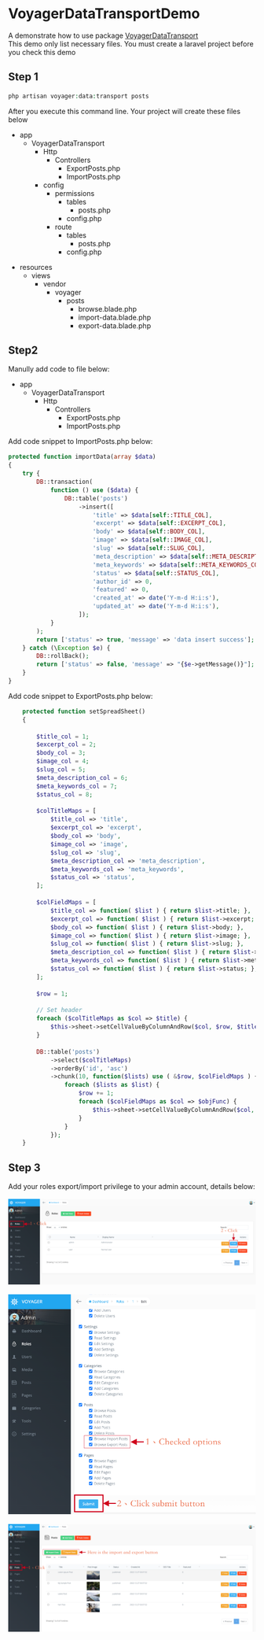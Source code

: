 # VoyagerDataTransportDemo
A demonstrate how to use package <a href="https://github.com/vanchao0519/VoyagerDataTransport">VoyagerDataTransport</a>
<br>
This demo only list necessary files. You must create a laravel project before you check this demo
## Step 1
```php
php artisan voyager:data:transport posts
```
After you execute this command line. Your project will create these files below
<ul>
    <li>app
      <ul>
        <li>VoyagerDataTransport
            <ul>
                <li>Http
                    <ul>
                        <li>Controllers
                            <ul>
                                <li>ExportPosts.php</li>
                                <li>ImportPosts.php</li>
                            </ul>
                        </li>
                    </ul>
                </li>
            </ul>
            <ul>
                <li>config
                    <ul>
                        <li>permissions
                            <ul>
                                <li>tables
                                <ul>
                                    <li>posts.php</li>
                                </ul>
                                </li>
                            </ul>
                            <ul>
                                <li>config.php</li>
                            </ul>
                        </li>
                    </ul>
                    <ul>
                        <li>route
                            <ul>
                                <li>tables
                                <ul>
                                    <li>posts.php</li>
                                </ul>
                                </li>
                            </ul>
                            <ul>
                                <li>config.php</li>
                            </ul>
                        </li>
                    </ul>
                </li>
            </ul>
        </li>
      </ul>
    </li>
</ul>
<ul>
    <li>resources
      <ul>
        <li>views
            <ul>
                <li>vendor
                    <ul>
                        <li>voyager
                            <ul>
                                <li>posts
                                    <ul>
                                        <li>browse.blade.php</li>
                                        <li>import-data.blade.php</li>
                                        <li>export-data.blade.php</li>
                                    </ul>
                                </li>
                            </ul>
                        </li>
                    </ul>
                </li>
            </ul>
        </li>
      </ul>
    </li>
</ul>

## Step2
Manully add code to file below:
<ul>
    <li>app
      <ul>
        <li>VoyagerDataTransport
            <ul>
                <li>Http
                    <ul>
                        <li>Controllers
                            <ul>
                                <li>ExportPosts.php</li>
                                <li>ImportPosts.php</li>
                            </ul>
                        </li>
                    </ul>
                </li>
            </ul>
        </li>
      </ul>
    </li>
</ul>

Add code snippet to ImportPosts.php below:
```php
protected function importData(array $data)
{
    try {
        DB::transaction(
            function () use ($data) {
                DB::table('posts')
                    ->insert([
                        'title' => $data[self::TITLE_COL],
                        'excerpt' => $data[self::EXCERPT_COL],
                        'body' => $data[self::BODY_COL],
                        'image' => $data[self::IMAGE_COL],
                        'slug' => $data[self::SLUG_COL],
                        'meta_description' => $data[self::META_DESCRIPTION_COL],
                        'meta_keywords' => $data[self::META_KEYWORDS_COL],
                        'status' => $data[self::STATUS_COL],
                        'author_id' => 0,
                        'featured' => 0,
                        'created_at' => date('Y-m-d H:i:s'),
                        'updated_at' => date('Y-m-d H:i:s'),
                    ]);
            }
        );
        return ['status' => true, 'message' => 'data insert success'];
    } catch (\Exception $e) {
        DB::rollBack();
        return ['status' => false, 'message' => "{$e->getMessage()}"];
    }
}
```

Add code snippet to ExportPosts.php below:
```php
    protected function setSpreadSheet()
    {

        $title_col = 1;
        $excerpt_col = 2;
        $body_col = 3;
        $image_col = 4;
        $slug_col = 5;
        $meta_description_col = 6;
        $meta_keywords_col = 7;
        $status_col = 8;

        $colTitleMaps = [
            $title_col => 'title',
            $excerpt_col => 'excerpt',
            $body_col => 'body',
            $image_col => 'image',
            $slug_col => 'slug',
            $meta_description_col => 'meta_description',
            $meta_keywords_col => 'meta_keywords',
            $status_col => 'status',
        ];

        $colFieldMaps = [
            $title_col => function( $list ) { return $list->title; },
            $excerpt_col => function( $list ) { return $list->excerpt; },
            $body_col => function( $list ) { return $list->body; },
            $image_col => function( $list ) { return $list->image; },
            $slug_col => function( $list ) { return $list->slug; },
            $meta_description_col => function( $list ) { return $list->meta_description; },
            $meta_keywords_col => function( $list ) { return $list->meta_keywords; },
            $status_col => function( $list ) { return $list->status; },
        ];

        $row = 1;

        // Set header
        foreach ($colTitleMaps as $col => $title) {
            $this->sheet->setCellValueByColumnAndRow($col, $row, $title);
        }

        DB::table('posts')
            ->select($colTitleMaps)
            ->orderBy('id', 'asc')
            ->chunk(10, function($lists) use ( &$row, $colFieldMaps ) {
                foreach ($lists as $list) {
                    $row += 1;
                    foreach ($colFieldMaps as $col => $objFunc) {
                        $this->sheet->setCellValueByColumnAndRow($col, $row, $objFunc($list));
                    }
                }
            });
    }
```

## Step 3
Add your roles export/import privilege to your admin account, details below:
<br>
<br>
![gui-screen-shot-01](/guides/assets/images/screen-shot-01.png)
<br>
<br>
![gui-screen-shot-02](/guides/assets/images/screen-shot-02.png)
<br>
<br>
![gui-screen-shot-03](/guides/assets/images/screen-shot-03.png)
<br>
<br>

